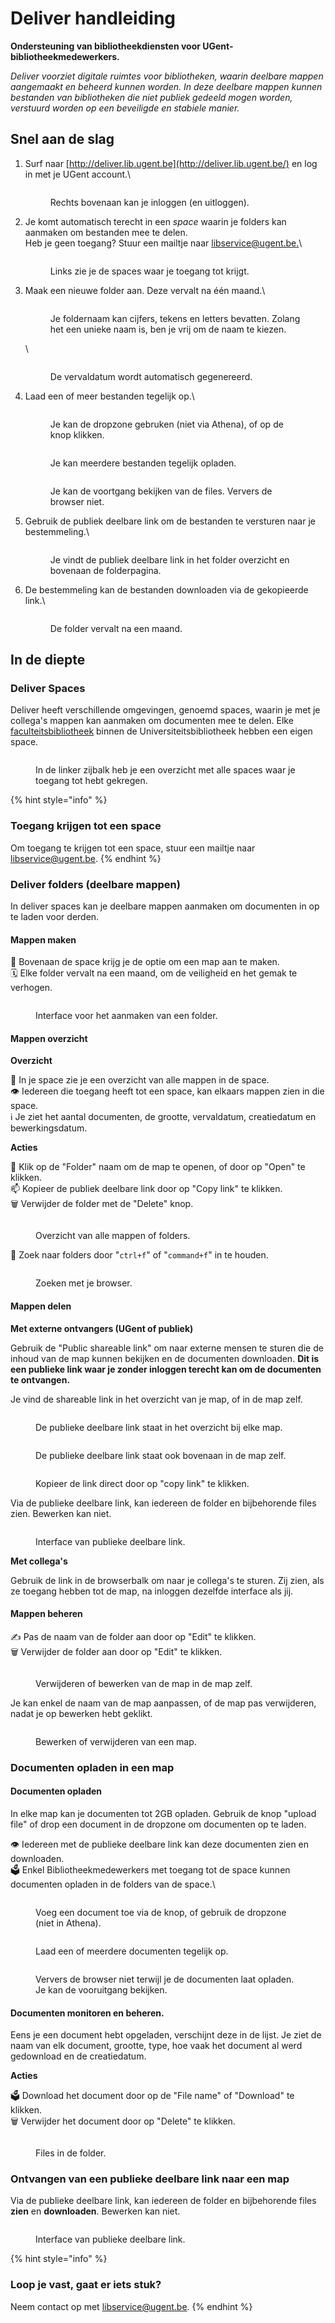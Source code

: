 # Deliver handleiding

**Ondersteuning van bibliotheekdiensten voor UGent-bibliotheekmedewerkers.**

_Deliver voorziet digitale ruimtes voor bibliotheken, waarin deelbare mappen aangemaakt en beheerd kunnen worden. In deze deelbare mappen kunnen bestanden van bibliotheken die niet publiek gedeeld mogen worden, verstuurd worden op een beveiligde en stabiele manier._

## Snel aan de slag

1.  Surf naar [http://deliver.lib.ugent.be](http://deliver.lib.ugent.be/) en log in met je UGent account.\


    <figure><img src="../../.gitbook/assets/deliver-log-in.png" alt=""><figcaption><p>Rechts bovenaan kan je inloggen (en uitloggen).</p></figcaption></figure>
2.  Je komt automatisch terecht in een _space_ waarin je folders kan aanmaken om bestanden mee te delen. \
    Heb je geen toegang? Stuur een mailtje naar [libservice@ugent.be.](mailto:libservice@ugent.be)\


    <figure><img src="../../.gitbook/assets/deliver-space.png" alt=""><figcaption><p>Links zie je de spaces waar je toegang tot krijgt.</p></figcaption></figure>
3.  Maak een nieuwe folder aan. Deze vervalt na één maand.\


    <figure><img src="../../.gitbook/assets/deliver-3-folder.png" alt=""><figcaption><p>Je foldernaam kan cijfers, tekens en letters bevatten. Zolang het een unieke naam is, ben je vrij om de naam te kiezen.</p></figcaption></figure>

    \


    <figure><img src="../../.gitbook/assets/deliver-4-vervaldatum.png" alt=""><figcaption><p>De vervaldatum wordt automatisch gegenereerd.</p></figcaption></figure>
4.  Laad een of meer bestanden tegelijk op.\


    <figure><img src="../../.gitbook/assets/deliver-4-opladen.png" alt=""><figcaption><p>Je kan de dropzone gebruken (niet via Athena), of op de knop klikken.</p></figcaption></figure>



    <figure><img src="../../.gitbook/assets/deliver-5-opladen-files (1).png" alt=""><figcaption><p>Je kan meerdere bestanden tegelijk opladen.</p></figcaption></figure>



    <figure><img src="../../.gitbook/assets/deliver-5-opladen-voortgang.png" alt=""><figcaption><p>Je kan de voortgang bekijken van de files. Ververs de browser niet.</p></figcaption></figure>
5.  Gebruik de publiek deelbare link om de bestanden te versturen naar je bestemmeling.\


    <figure><img src="../../.gitbook/assets/deliver-6-copy (1) (1).png" alt=""><figcaption><p>Je vindt de publiek deelbare link in het folder overzicht en bovenaan de folderpagina.</p></figcaption></figure>
6.  De bestemmeling kan de bestanden downloaden via de gekopieerde link.\


    <figure><img src="../../.gitbook/assets/deliver-8-share (1).png" alt=""><figcaption><p>De folder vervalt na een maand.</p></figcaption></figure>

## In de diepte

### Deliver Spaces

Deliver heeft verschillende omgevingen, genoemd spaces, waarin je met je collega's mappen kan aanmaken om documenten mee te delen. Elke [faculteitsbibliotheek](https://lib.ugent.be/nl/libraries) binnen de Universiteitsbibliotheek hebben een eigen space.

<figure><img src="../../.gitbook/assets/deliver-2-space.png" alt=""><figcaption><p>In de linker zijbalk heb je een overzicht met alle spaces waar je toegang tot hebt gekregen.</p></figcaption></figure>

{% hint style="info" %}
### Toegang krijgen tot een space

Om toegang te krijgen tot een space, stuur een mailtje naar [libservice@ugent.be](mailto:libservice@ugent.be).
{% endhint %}

### Deliver folders (deelbare mappen)

In deliver spaces kan je deelbare mappen aanmaken om documenten in op te laden voor derden.

#### Mappen maken

📂 Bovenaan de space krijg je de optie om een map aan te maken.\
🗓️  Elke folder vervalt na een maand, om de veiligheid en het gemak te verhogen.

<figure><img src="../../.gitbook/assets/deliver-3-folder (2).png" alt=""><figcaption><p>Interface voor het aanmaken van een folder.</p></figcaption></figure>

#### Mappen overzicht

**Overzicht**

📁 In je space zie je een overzicht van alle mappen in de space.\
👁️ Iedereen die toegang heeft tot een space, kan elkaars mappen zien in die space.\
ℹ️ Je ziet het aantal documenten, de grootte, vervaldatum, creatiedatum en bewerkingsdatum.

**Acties**

📂 Klik op de "Folder" naam om de map te openen, of door op "Open" te klikken.\
📫 Kopieer de publiek deelbare link door op "Copy link" te klikken.\
🗑️ Verwijder de folder met de "Delete" knop.

<figure><img src="../../.gitbook/assets/deliver-search.png" alt=""><figcaption><p>Overzicht van alle mappen of folders.</p></figcaption></figure>

🔎 Zoek naar folders door "`ctrl+f`" of "`command+f`" in te houden.

<figure><img src="../../.gitbook/assets/Scherm­afbeelding 2023-03-08 om 12.39.49.png" alt=""><figcaption><p>Zoeken met je browser.</p></figcaption></figure>

#### Mappen delen

**Met externe ontvangers (UGent of publiek)**

Gebruik de "Public shareable link" om naar externe mensen te sturen die de inhoud van de map kunnen bekijken en de documenten downloaden. **Dit is een publieke link waar je zonder inloggen terecht kan om de documenten te ontvangen.**

Je vind de shareable link in het overzicht van je map, of in de map zelf.

<figure><img src="../../.gitbook/assets/deliver-copy.png" alt=""><figcaption><p>De publieke deelbare link staat in het overzicht bij elke map.</p></figcaption></figure>

<figure><img src="../../.gitbook/assets/deliver-6-copy (1).png" alt=""><figcaption><p>De publieke deelbare link staat ook bovenaan in de map zelf.</p></figcaption></figure>

<figure><img src="../../.gitbook/assets/deliver-7-copied (2).png" alt=""><figcaption><p>Kopieer de link direct door op "copy link" te klikken.</p></figcaption></figure>

Via de publieke deelbare link, kan iedereen de folder en bijbehorende files zien. Bewerken kan niet.

<figure><img src="../../.gitbook/assets/deliver-8-share (2).png" alt=""><figcaption><p>Interface van publieke deelbare link.</p></figcaption></figure>

**Met collega's**

Gebruik de link in de browserbalk om naar je collega's te sturen. Zij zien, als ze toegang hebben tot de map, na inloggen dezelfde interface als jij.

#### Mappen beheren

✍️ Pas de naam van de folder aan door op "Edit" te klikken.\
🗑️ Verwijder de folder aan door op "Edit" te klikken.

<figure><img src="../../.gitbook/assets/deliver-edit.png" alt=""><figcaption><p>Verwijderen of bewerken van de map in de map zelf.</p></figcaption></figure>

Je kan enkel de naam van de map aanpassen, of de map pas verwijderen, nadat je op bewerken hebt geklikt.

<figure><img src="../../.gitbook/assets/Scherm­afbeelding 2023-03-08 om 12.48.08.png" alt=""><figcaption><p>Bewerken of verwijderen van een map.</p></figcaption></figure>

### Documenten opladen in een map

#### Documenten opladen

In elke map kan je documenten tot 2GB opladen. Gebruik de knop "upload file" of drop een document in de dropzone om documenten op te laden.

👁️ Iedereen met de publieke deelbare link kan deze documenten zien en downloaden.\
🗳️ Enkel Bibliotheekmedewerkers met toegang tot de space kunnen documenten opladen in de folders van de space.\


<figure><img src="../../.gitbook/assets/deliver-4-opladen (2).png" alt=""><figcaption><p>Voeg een document toe via de knop, of gebruik de dropzone (niet in Athena).</p></figcaption></figure>

<figure><img src="../../.gitbook/assets/deliver-5-opladen-files.png" alt=""><figcaption><p>Laad een of meerdere documenten tegelijk op.</p></figcaption></figure>

<figure><img src="../../.gitbook/assets/deliver-5-opladen-voortgang (1).png" alt=""><figcaption><p>Ververs de browser niet terwijl je de documenten laat opladen. Je kan de vooruitgang bekijken.</p></figcaption></figure>

#### Documenten monitoren en beheren.

Eens je een document hebt opgeladen, verschijnt deze in de lijst. Je ziet de naam van elk document, grootte, type, hoe vaak het document al werd gedownload en de creatiedatum.

**Acties**

🗳️ Download het document door op de "File name" of "Download" te klikken.\
🗑️ Verwijder het document door op "Delete" te klikken.

<figure><img src="../../.gitbook/assets/deliver-monitor.png" alt=""><figcaption><p>Files in de folder.</p></figcaption></figure>

### Ontvangen van een publieke deelbare link naar een map

Via de publieke deelbare link, kan iedereen de folder en bijbehorende files **zien** en **downloaden**. Bewerken kan niet.​

<figure><img src="../../.gitbook/assets/deliver-8-share.png" alt=""><figcaption><p>Interface van publieke deelbare link.</p></figcaption></figure>

{% hint style="info" %}
### Loop je vast, gaat er iets stuk?

Neem contact op met [libservice@ugent.be](mailto:libservice@ugent.be).
{% endhint %}
